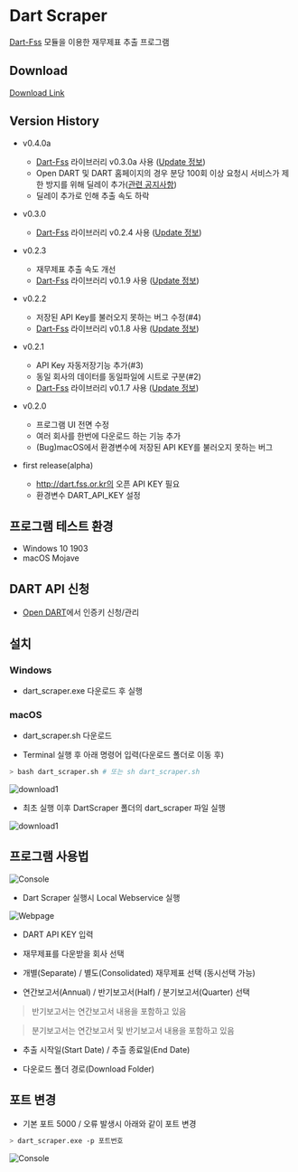 # Dart Scraper

[Dart-Fss](https://github.com/josw123/dart-fss) 모듈을 이용한 재무제표 추출 프로그램

## Download

[Download Link](https://github.com/josw123/dart-scraper/releases)

## Version History
- v0.4.0a
  - [Dart-Fss](https://github.com/josw123/dart-fss) 라이브러리 v0.3.0a 사용 ([Update 정보](https://github.com/josw123/dart-fss/releases/tag/v0.3.0a))
  - Open DART 및 DART 홈페이지의 경우 분당 100회 이상 요청시 서비스가 제한 방지를 위해 딜레이 추가([관련 공지사항](https://bit.ly/2wcnz2y>))
  - 딜레이 추가로 인해 추출 속도 하락

- v0.3.0
  - [Dart-Fss](https://github.com/josw123/dart-fss) 라이브러리 v0.2.4 사용 ([Update 정보](https://github.com/josw123/dart-fss/releases/tag/v0.2.4))

- v0.2.3
  - 재무제표 추출 속도 개선
  - [Dart-Fss](https://github.com/josw123/dart-fss) 라이브러리 v0.1.9 사용 ([Update 정보](https://github.com/josw123/dart-fss/releases/tag/v0.1.9))

- v0.2.2
  - 저장된 API Key를 불러오지 못하는 버그 수정(#4)
  - [Dart-Fss](https://github.com/josw123/dart-fss) 라이브러리 v0.1.8 사용 ([Update 정보](https://github.com/josw123/dart-fss/releases/tag/v0.1.8))


- v0.2.1
  - API Key 자동저장기능 추가(#3)
  - 동일 회사의 데이터를 동일파일에 시트로 구분(#2)
  - [Dart-Fss](https://github.com/josw123/dart-fss) 라이브러리 v0.1.7 사용 ([Update 정보](https://github.com/josw123/dart-fss/releases/tag/v0.1.7))

- v0.2.0 
  - 프로그램 UI 전면 수정
  - 여러 회사를 한번에 다운로드 하는 기능 추가
  - (Bug)macOS에서 환경변수에 저장된 API KEY를 불러오지 못하는 버그


- first release(alpha)
  - http://dart.fss.or.kr의 오픈 API KEY 필요
  - 환경변수 DART_API_KEY 설정

## 프로그램 테스트 환경

-   Windows 10 1903
-   macOS Mojave

## DART API 신청
-   [Open DART](https://opendart.fss.or.kr/)에서 인증키 신청/관리

## 설치

### Windows

- dart_scraper.exe 다운로드 후 실행

### macOS

- dart_scraper.sh 다운로드

- Terminal 실행 후 아래 명령어 입력(다운로드 폴더로 이동 후)

```bash
> bash dart_scraper.sh # 또는 sh dart_scraper.sh
```

![download1](./readme/install1.png)

- 최초 실행 이후 DartScraper 폴더의 dart_scraper 파일 실행

![download1](./readme/install2.png)

## 프로그램 사용법

![Console](./readme/console.png)

- Dart Scraper 실행시 Local Webservice 실행


![Webpage](./readme/webpage.png)

- DART API KEY 입력

- 재무제표를 다운받을 회사 선택

- 개별(Separate) / 별도(Consolidated) 재무제표 선택 (동시선택 가능)

- 연간보고서(Annual) / 반기보고서(Half) / 분기보고서(Quarter) 선택

> 반기보고서는 연간보고서 내용을 포함하고 있음

> 분기보고서는 연간보고서 및 반기보고서 내용을 포함하고 있음

- 추출 시작일(Start Date) / 추츨 종료일(End Date)

- 다운로드 폴더 경로(Download Folder)

## 포트 변경

- 기본 포트 5000 / 오류 발생시 아래와 같이 포트 변경

``` bash
> dart_scraper.exe -p 포트번호
```

![Console](./readme/port.png)
